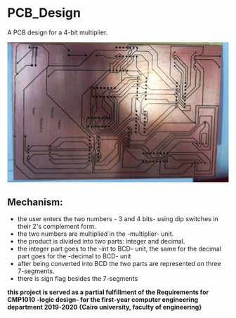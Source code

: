 # PCB_Design
 A PCB design for a 4-bit multiplier.
 
 ![pcb_multiplier](https://github.com/menna15/4-bit-multipler-pcb-design/blob/1d48b894873c6d6d2f1836e227f074a3f42ec5e2/PCB/pcb_multipler.jpg)
 ## Mechanism:
 - the user enters the two numbers - 3 and 4 bits- using dip switches in their 2's complement form.
 - the two numbers are multiplied in the -multiplier- unit.
 - the product is divided into two parts: integer and decimal.
 - the integer part goes to the -int to BCD- unit, the same for the decimal part goes for the -decimal to BCD- unit
 - after being converted into BCD the two parts are represented on three 7-segments.
 - there is sign flag besides the 7-segments
 
 **this project is served as a partial fulfillment of the Requirements for CMP1010 -logic design- for the first-year computer engineering department 2019-2020 {Cairo university, faculty of engineering}**
